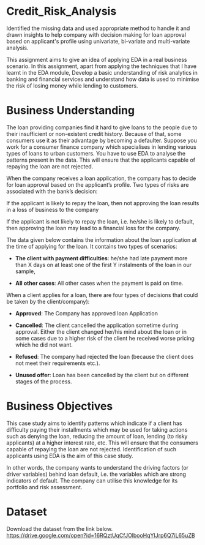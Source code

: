 # Credit_Risk_Analysis
Identified the missing data and used appropriate method to handle it and drawn insights to help company with decision making for loan approval based on applicant's profile using univariate, bi-variate and multi-variate analysis.

This assignment aims to give an idea of applying EDA in a real business scenario. In this assignment, apart from applying the techniques that I have learnt in the EDA module, Develop a basic understanding of risk analytics in banking and financial services and understand how data is used to minimise the risk of losing money while lending to customers.

# Business Understanding
The loan providing companies find it hard to give loans to the people due to their insufficient or non-existent credit history. Because of that, some consumers use it as their advantage by becoming a defaulter. Suppose you work for a consumer finance company which specialises in lending various types of loans to urban customers. You have to use EDA to analyse the patterns present in the data. This will ensure that the applicants capable of repaying the loan are not rejected.

When the company receives a loan application, the company has to decide for loan approval based on the applicant’s profile. Two types of risks are associated with the bank’s decision:

If the applicant is likely to repay the loan, then not approving the loan results in a loss of business to the company

If the applicant is not likely to repay the loan, i.e. he/she is likely to default, then approving the loan may lead to a financial loss for the company.

The data given below contains the information about the loan application at the time of applying for the loan. It contains two types of scenarios:

- **The client with payment difficulties**: he/she had late payment more than X days on at least one of the first Y instalments of the loan in our sample,

- **All other cases**: All other cases when the payment is paid on time.

When a client applies for a loan, there are four types of decisions that could be taken by the client/company):

- **Approved**: The Company has approved loan Application

- **Cancelled**: The client cancelled the application sometime during approval. Either the client changed her/his mind about the loan or in some cases due to a higher risk of the client he received worse pricing which he did not want.

- **Refused**: The company had rejected the loan (because the client does not meet their requirements etc.).

- **Unused offer**: Loan has been cancelled by the client but on different stages of the process.

# Business Objectives
This case study aims to identify patterns which indicate if a client has difficulty paying their installments which may be used for taking actions such as denying the loan, reducing the amount of loan, lending (to risky applicants) at a higher interest rate, etc. This will ensure that the consumers capable of repaying the loan are not rejected. Identification of such applicants using EDA is the aim of this case study.

In other words, the company wants to understand the driving factors (or driver variables) behind loan default, i.e. the variables which are strong indicators of default. The company can utilise this knowledge for its portfolio and risk assessment.

# Dataset
Download the dataset from the link below.  
https://drive.google.com/open?id=16RQztUqCfJOlbooHqYlJrp6Q7iL65uZB
